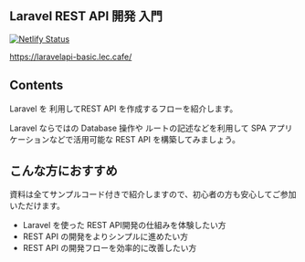 ## Laravel REST API 開発 入門

[![Netlify Status](https://api.netlify.com/api/v1/badges/65e21c31-069f-4d86-9a58-00d48df0b898/deploy-status)](https://app.netlify.com/sites/books-laravelapi-basic/deploys)

https://laravelapi-basic.lec.cafe/

## Contents

Laravel を 利用してREST API を作成するフローを紹介します。

Laravel ならではの Database 操作や ルートの記述などを利用して
SPA アプリケーションなどで活用可能な REST API を構築してみましょう。

## こんな方におすすめ

資料は全てサンプルコード付きで紹介しますので、初心者の方も安心してご参加いただけます。

- Laravel を使った REST API開発の仕組みを体験したい方
- REST API の開発をよりシンプルに進めたい方
- REST API の開発フローを効率的に改善したい方

